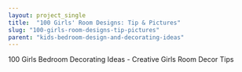 ```yaml
---
layout: project_single
title:  "100 Girls' Room Designs: Tip & Pictures"
slug: "100-girls-room-designs-tip-pictures"
parent: "kids-bedroom-design-and-decorating-ideas"
---
```

100 Girls Bedroom Decorating Ideas - Creative Girls Room Decor Tips